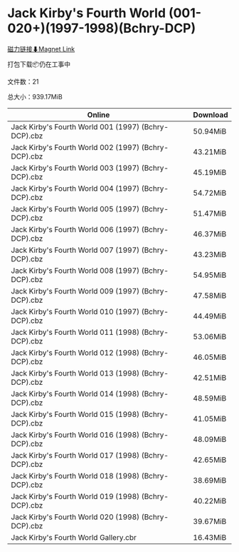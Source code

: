 # Jack Kirby's Fourth World (001-020+)(1997-1998)(Bchry-DCP)

[磁力链接⬇Magnet Link](magnet:?xt=urn:btih:68fb5e8ae450887227c85a9164f8104bc1b7ddc3&dn=Jack%20Kirby%27s%20Fourth%20World%20%28001-020%2B%29%281997-1998%29%28Bchry-DCP%29)

打包下载📦仍在工事中

文件数：21

总大小：939.17MiB

Online | Download
--- | ---
Jack Kirby's Fourth World 001 (1997) (Bchry-DCP).cbz | 50.94MiB
Jack Kirby's Fourth World 002 (1997) (Bchry-DCP).cbz | 43.21MiB
Jack Kirby's Fourth World 003 (1997) (Bchry-DCP).cbz | 45.19MiB
Jack Kirby's Fourth World 004 (1997) (Bchry-DCP).cbz | 54.72MiB
Jack Kirby's Fourth World 005 (1997) (Bchry-DCP).cbz | 51.47MiB
Jack Kirby's Fourth World 006 (1997) (Bchry-DCP).cbz | 46.37MiB
Jack Kirby's Fourth World 007 (1997) (Bchry-DCP).cbz | 43.23MiB
Jack Kirby's Fourth World 008 (1997) (Bchry-DCP).cbz | 54.95MiB
Jack Kirby's Fourth World 009 (1997) (Bchry-DCP).cbz | 47.58MiB
Jack Kirby's Fourth World 010 (1997) (Bchry-DCP).cbz | 44.49MiB
Jack Kirby's Fourth World 011 (1998) (Bchry-DCP).cbz | 53.06MiB
Jack Kirby's Fourth World 012 (1998) (Bchry-DCP).cbz | 46.05MiB
Jack Kirby's Fourth World 013 (1998) (Bchry-DCP).cbz | 42.51MiB
Jack Kirby's Fourth World 014 (1998) (Bchry-DCP).cbz | 48.59MiB
Jack Kirby's Fourth World 015 (1998) (Bchry-DCP).cbz | 41.05MiB
Jack Kirby's Fourth World 016 (1998) (Bchry-DCP).cbz | 48.09MiB
Jack Kirby's Fourth World 017 (1998) (Bchry-DCP).cbz | 42.65MiB
Jack Kirby's Fourth World 018 (1998) (Bchry-DCP).cbz | 38.69MiB
Jack Kirby's Fourth World 019 (1998) (Bchry-DCP).cbz | 40.22MiB
Jack Kirby's Fourth World 020 (1998) (Bchry-DCP).cbz | 39.67MiB
Jack Kirby's Fourth World Gallery.cbr | 16.43MiB
